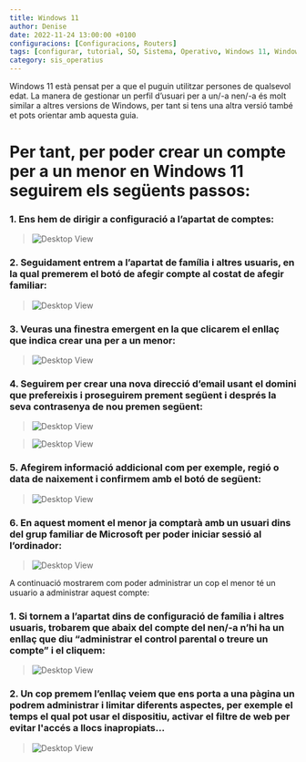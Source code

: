 ```yaml
---
title: Windows 11
author: Denise
date: 2022-11-24 13:00:00 +0100
configuracions: [Configuracions, Routers]
tags: [configurar, tutorial, SO, Sistema, Operativo, Windows 11, Windows, control, parental, pc, escrit per Denise, acces, xarxa, dispositiu, restringir, 1 de Desembre de 2022, comptes, direcció email, direcció, email, usuari, familia, Microsoft, iniciar sessió, iniciar, sessió, limitar, filtre]
category: sis_operatius
---
```



Windows 11 està pensat per a que el puguin utilitzar persones de qualsevol edat. La manera de gestionar un perfil d’usuari per a un/-a nen/-a és molt similar a altres versions de Windows, per tant si tens una altra versió també et pots orientar amb aquesta guia.

# Per tant, per poder crear un compte per a un menor en Windows 11 seguirem els següents passos:

### 1. Ens hem de dirigir a configuració a l’apartat de comptes:

>![Desktop View](/assets/img/windows11/image4.png)

### 2. Seguidament entrem a l’apartat de família i altres usuaris, en la qual premerem el botó de afegir compte al costat de afegir familiar:

>![Desktop View](/assets/img/windows11/image3.png)

### 3. Veuras una finestra emergent en la que clicarem el enllaç que indica crear una per a un menor:

>![Desktop View](/assets/img/windows11/image5.png)

### 4. Seguirem per crear una nova direcció d’email usant el domini que prefereixis i proseguirem prement següent i després la seva contrasenya de nou premen següent:

>![Desktop View](/assets/img/windows11/image9.png)

>![Desktop View](/assets/img/windows11/image6.png)


### 5. Afegirem informació addicional com per exemple, regió o data de naixement i confirmem amb el botó de següent:

>![Desktop View](/assets/img/windows11/image2.png)

### 6. En aquest moment el menor ja comptarà amb un usuari dins del grup familiar de Microsoft per poder iniciar sessió al l’ordinador:

>![Desktop View](/assets/img/windows11/image7.png)

A continuació mostrarem com poder administrar un cop el menor té un usuario a administrar aquest compte:

### 1. Si tornem a l’apartat dins de configuració de família i altres usuaris, trobarem que abaix del compte del nen/-a n’hi ha un enllaç que diu “administrar el control parental o treure un compte” i el cliquem:

>![Desktop View](/assets/img/windows11/image1.png)

### 2. Un cop premem l’enllaç veiem que ens porta a una pàgina un podrem administrar i limitar diferents aspectes, per exemple el temps el qual pot usar el dispositiu, activar el filtre de web per evitar l'accés a llocs inapropiats…

>![Desktop View](/assets/img/windows11/image8.png)

